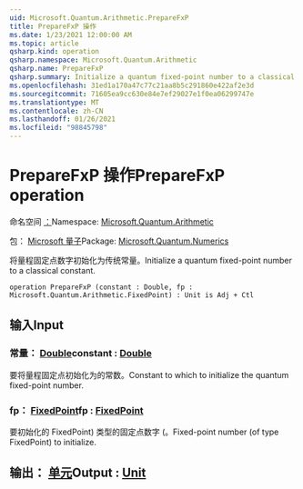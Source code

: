 ```yaml
---
uid: Microsoft.Quantum.Arithmetic.PrepareFxP
title: PrepareFxP 操作
ms.date: 1/23/2021 12:00:00 AM
ms.topic: article
qsharp.kind: operation
qsharp.namespace: Microsoft.Quantum.Arithmetic
qsharp.name: PrepareFxP
qsharp.summary: Initialize a quantum fixed-point number to a classical constant.
ms.openlocfilehash: 31ed1a170a47c77c21aa8b5c291860e422af2e3d
ms.sourcegitcommit: 71605ea9cc630e84e7ef29027e1f0ea06299747e
ms.translationtype: MT
ms.contentlocale: zh-CN
ms.lasthandoff: 01/26/2021
ms.locfileid: "98845798"
---
```

# <a name="preparefxp-operation"></a><span data-ttu-id="2eccb-102">PrepareFxP 操作</span><span class="sxs-lookup"><span data-stu-id="2eccb-102">PrepareFxP operation</span></span>

<span data-ttu-id="2eccb-103">命名空间 [：](xref:Microsoft.Quantum.Arithmetic)</span><span class="sxs-lookup"><span data-stu-id="2eccb-103">Namespace: [Microsoft.Quantum.Arithmetic](xref:Microsoft.Quantum.Arithmetic)</span></span>

<span data-ttu-id="2eccb-104">包： [Microsoft 量子](https://nuget.org/packages/Microsoft.Quantum.Numerics)</span><span class="sxs-lookup"><span data-stu-id="2eccb-104">Package: [Microsoft.Quantum.Numerics](https://nuget.org/packages/Microsoft.Quantum.Numerics)</span></span>


<span data-ttu-id="2eccb-105">将量程固定点数字初始化为传统常量。</span><span class="sxs-lookup"><span data-stu-id="2eccb-105">Initialize a quantum fixed-point number to a classical constant.</span></span>

```qsharp
operation PrepareFxP (constant : Double, fp : Microsoft.Quantum.Arithmetic.FixedPoint) : Unit is Adj + Ctl
```


## <a name="input"></a><span data-ttu-id="2eccb-106">输入</span><span class="sxs-lookup"><span data-stu-id="2eccb-106">Input</span></span>

### <a name="constant--double"></a><span data-ttu-id="2eccb-107">常量： [Double](xref:microsoft.quantum.lang-ref.double)</span><span class="sxs-lookup"><span data-stu-id="2eccb-107">constant : [Double](xref:microsoft.quantum.lang-ref.double)</span></span>

<span data-ttu-id="2eccb-108">要将量程固定点初始化为的常数。</span><span class="sxs-lookup"><span data-stu-id="2eccb-108">Constant to which to initialize the quantum fixed-point number.</span></span>


### <a name="fp--fixedpoint"></a><span data-ttu-id="2eccb-109">fp： [FixedPoint](xref:Microsoft.Quantum.Arithmetic.FixedPoint)</span><span class="sxs-lookup"><span data-stu-id="2eccb-109">fp : [FixedPoint](xref:Microsoft.Quantum.Arithmetic.FixedPoint)</span></span>

<span data-ttu-id="2eccb-110">要初始化的 FixedPoint) 类型的固定点数字 (。</span><span class="sxs-lookup"><span data-stu-id="2eccb-110">Fixed-point number (of type FixedPoint) to initialize.</span></span>



## <a name="output--unit"></a><span data-ttu-id="2eccb-111">输出： [单元](xref:microsoft.quantum.lang-ref.unit)</span><span class="sxs-lookup"><span data-stu-id="2eccb-111">Output : [Unit](xref:microsoft.quantum.lang-ref.unit)</span></span>

